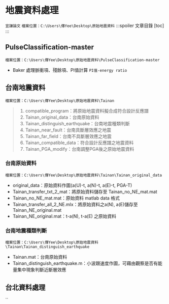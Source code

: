 # 地震資料處理
`宜謙論文`
`檔案位置：C:\Users\傳Yee\Desktop\原始地震資料`
:::spoiler 文章目錄
[toc]
:::

## PulseClassification-master
`檔案位置：C:\Users\傳Yee\Desktop\原始地震資料\PulseClassification-master`
- Baker 處理脈衝項、殘餘項、PI值計算
`PI值-energy ratio`

## 台南地震資料
`檔案位置：C:\Users\傳Yee\Desktop\原始地震資料\Tainan`
> 1. compatible_program：將原始地震資料擬合成符合設計反應譜
> 2. Tainan_original_data：台南原始資料
> 3. Tainan_distinguish_earthquake：台南地震種類判斷
> 4. Tainan_near_fault：台南具斷層效應之地震
> 5. Tainan_far_field：台南不具斷層效應之地震
> 6. Tainan_compatible_data：符合設計反應譜之地震資料
> 7. Tainan_PGA_modify：台南調整PGA後之原始地震資料

### 台南原始資料
`檔案位置：C:\Users\傳Yee\Desktop\原始地震資料\Tainan\Tainan_original_data`
- original_data：原始資料作圖(a(U)-t, a(N)-t, a(E)-t, PGA-T)
- Tainan_transfer_txt_2_mat：將原始資料儲存至 Tainan_no_NE_mat.mat
- Tainan_no_NE_mat.mat：原始資料 matlab data 格式
- Tainan_transfer_all_2_NE.mlx：將原始資料之a(N), a(E)儲存至 Tainan_NE_original.mat
- Tainan_NE_original.mat：t-a(N), t-a(E) 之原始資料

### 台南地震種類判斷
`檔案位置：C:\Users\傳Yee\Desktop\原始地震資料\Tainan\Tainan_distinguish_earthquake`
- Tainan.mat：台南原始資料
- Tainan_distinguish_earthquake.m：小波跟速度作圖，可藉由觀察是否有能量集中現象判斷近斷層效應


## 台北資料處理
``
